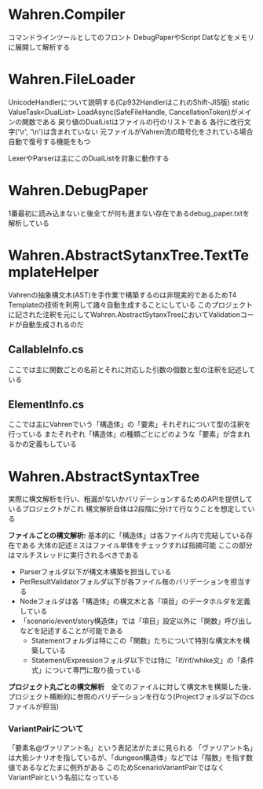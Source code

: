 # Wahren.Compiler

コマンドラインツールとしてのフロント
DebugPaperやScript Datなどをメモリに展開して解析する

# Wahren.FileLoader

UnicodeHandlerについて説明する(Cp932HandlerはこれのShift-JIS版)
static ValueTask<DualList<char>> LoadAsync(SafeFileHandle, CancellationToken)がメインの関数である
戻り値のDualList<char>はファイルの行のリストである
各行に改行文字('\r', '\n')は含まれていない
元ファイルがVahren流の暗号化をされている場合自動で復号する機能をもつ

LexerやParserは主にこのDualList<char>を対象に動作する

# Wahren.DebugPaper

1番最初に読み込まないと後全てが何も進まない存在であるdebug_paper.txtを解析している

# Wahren.AbstractSytanxTree.TextTemplateHelper

Vahrenの抽象構文木(AST)を手作業で構築するのは非現実的であるためT4 Templateの技術を利用して諸々自動生成することにしている
このプロジェクトに記された注釈を元にしてWahren.AbstractSytanxTreeにおいてValidationコードが自動生成されるのだ

## CallableInfo.cs

ここでは主に関数ごとの名前とそれに対応した引数の個数と型の注釈を記述している

## ElementInfo.cs

ここでは主にVahrenでいう「構造体」の「要素」それぞれについて型の注釈を行っている
またそれぞれ「構造体」の種類ごとにどのような「要素」が含まれるかの定義もしている

# Wahren.AbstractSyntaxTree

実際に構文解析を行い、粗漏がないかバリデーションするためのAPIを提供しているプロジェクトがこれ
構文解析自体は2段階に分けて行なうことを想定している

**ファイルごとの構文解析:** 基本的に「構造体」は各ファイル内で完結している存在である
大体の記述ミスはファイル単体をチェックすれば指摘可能
ここの部分はマルチスレッドに実行されるべきである

* Parserフォルダ以下が構文木構築を担当している
* PerResultValidatorフォルダ以下が各ファイル毎のバリデーションを担当する
* Nodeフォルダは各「構造体」の構文木と各「項目」のデータホルダを定義している
* 「scenario/event/story構造体」では「項目」設定以外に「関数」呼び出しなどを記述することが可能である
  * Statementフォルダは特にこの「関数」たちについて特別な構文木を構築している
  * Statement/Expressionフォルダ以下では特に「if/rif/whike文」の「条件式」について専門に取り扱っている

**プロジェクト丸ごとの構文解析**　全てのファイルに対して構文木を構築した後、プロジェクト横断的に参照のバリデーションを行なう(Projectフォルダ以下のcsファイルが担当)

### VariantPairについて

「要素名@ヴァリアント名」という表記法がたまに見られる
「ヴァリアント名」は大抵シナリオを指しているが、「dungeon構造体」などでは「階数」を指す数値であるなどたまに例外がある
このためScenarioVariantPairではなくVariantPairという名前になっている